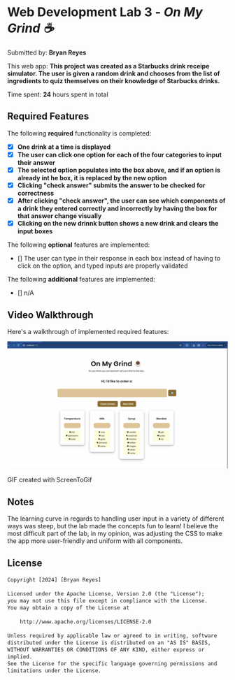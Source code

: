 # Web Development Lab 3 - *On My Grind ☕*

Submitted by: **Bryan Reyes**

This web app: **This project was created as a Starbucks drink receipe simulator. The user is given a random drink and chooses from the list of ingredients to quiz themselves on their knowledge of Starbucks drinks.**

Time spent: **24** hours spent in total

## Required Features

The following **required** functionality is completed:

- [X] **One drink at a time is displayed**
- [X] **The user can click one option for each of the four categories to input their answer**
- [X] **The selected option populates into the box above, and if an option is already int he box, it is replaced by the new option**
- [X] **Clicking "check answer" submits the answer to be checked for correctness**
- [X] **After clicking "check answer", the user can see which components of a drink they entered correctly and incorrectly by having the box for that answer change visually**
- [X] **Clicking on the new drinnk button shows a new drink and clears the input boxes**

The following **optional** features are implemented:

- [] The user can type in their response in each box instead of having to click on the option, and typed inputs are properly validated

The following **additional** features are implemented:

* [] n/A

## Video Walkthrough

Here's a walkthrough of implemented required features:

<img src='./public/onmygrind.gif' title='Video Walkthrough' width='' alt='Video Walkthrough' />

<!-- Replace this with whatever GIF tool you used! -->
GIF created with ScreenToGif
<!-- Recommended tools:
[Kap](https://getkap.co/) for macOS
[ScreenToGif](https://www.screentogif.com/) for Windows
[peek](https://github.com/phw/peek) for Linux. -->

## Notes

The learning curve in regards to handling user input in a variety of different ways was steep, but the lab made the concepts fun to learn! I believe the most difficult part of the lab, in my opinion, was adjusting the CSS to make the app more user-friendly and uniform with all components.

## License

    Copyright [2024] [Bryan Reyes]

    Licensed under the Apache License, Version 2.0 (the "License");
    you may not use this file except in compliance with the License.
    You may obtain a copy of the License at

        http://www.apache.org/licenses/LICENSE-2.0

    Unless required by applicable law or agreed to in writing, software
    distributed under the License is distributed on an "AS IS" BASIS,
    WITHOUT WARRANTIES OR CONDITIONS OF ANY KIND, either express or implied.
    See the License for the specific language governing permissions and
    limitations under the License.